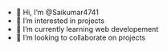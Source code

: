 - 👋 Hi, I’m @Saikumar4741
- 👀 I’m interested in projects
- 🌱 I’m currently learning web developement
- 💞️ I’m looking to collaborate on projects


<!---
Saikumar4741/Saikumar4741 is a ✨ special ✨ repository because its `README.md` (this file) appears on your GitHub profile.
You can click the Preview link to take a look at your changes.
--->
